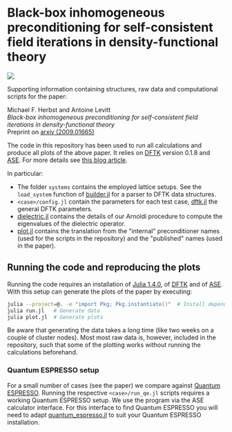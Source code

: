# Black-box inhomogeneous preconditioning for self-consistent field iterations in density-functional theory

[![](https://img.shields.io/badge/arxiv-2009.01665-red)](https://arxiv.org/abs/2009.01665)

Supporting information containing structures,
raw data and computational scripts for the paper:

Michael F. Herbst and Antoine Levitt  
*Black-box inhomogeneous preconditioning for self-consistent field iterations in density-functional theory*  
Preprint on [arxiv (2009.01665)](https://arxiv.org/abs/2009.01665)

The code in this repository has been used to run all calculations
and produce all plots of the above paper.
It relies on [DFTK](https://dftk.org) version 0.1.8
and [ASE](https://wiki.fysik.dtu.dk/ase/).
For more details see
[this blog article](https://michael-herbst.com/2020-ldos-preconditioning.html).

In particular:
  - The folder `systems` contains the employed lattice setups.
    See the `load_system` function of [builder.jl](builder.jl) for a parser to DFTK
    data structures.
  - `<case>/config.jl` contain the parameters for each test case, [dftk.jl](dftk.jl)
    the general DFTK parameters.
  - [dielectric.jl](dielectric.jl) contains the details of our Arnoldi procedure
    to compute the eigenvalues of the dielectric operator.
  - [plot.jl](plot.jl) contains the translation from the "internal" preconditioner names
    (used for the scripts in the repository) and the "published" names (used in the paper).

## Running the code and reproducing the plots
Running the code requires an installation of
[Julia 1.4.0](https://julialang.org/downloads/#current_stable_release),
of [DFTK](https://docs.dftk.org/dev/guide/installation/)
and of [ASE](https://wiki.fysik.dtu.dk/ase/).
With this setup can generate the plots of the paper by executing:
```bash
julia --project=@. -e "import Pkg; Pkg.instantiate()"  # Install dependencies
julia run.jl   # Generate data
julia plot.jl  # Generate plots
```

Be aware that generating the data takes a long time
(like two weeks on a couple of cluster nodes). Most most raw data is,
however, included in the repository, such that some of the plotting works
without running the calculations beforehand.

### Quantum ESPRESSO setup
For a small number of cases (see the paper) we compare against
[Quantum ESPRESSO](http://www.quantum-espresso.org/).
Running the respective `<case>/run_qe.jl` scripts requires
a working Quantum ESPRESSO setup.
We use the program via the ASE calculator interface.
For this interface to find Quantum ESPRESSO you will need to adapt
[quantum_espresso.jl](quantum_espresso.jl) to suit your Quantum ESPRESSO
installation.
